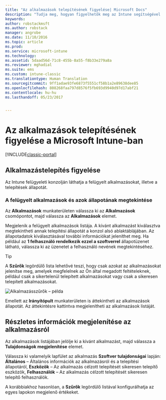 ```yaml
---
title: "Az alkalmazások telepítésének figyelése| Microsoft Docs"
description: "Tudja meg, hogyan figyelhetők meg az Intune segítségével telepített alkalmazások."
keywords: 
author: robstackmsft
ms.author: robstack
manager: angrobe
ms.date: 11/10/2016
ms.topic: article
ms.prod: 
ms.service: microsoft-intune
ms.technology: 
ms.assetid: 5daad56d-71c8-455b-8a55-f8b33e279a8a
ms.reviewer: mghadial
ms.suite: ems
ms.custom: intune-classic
ms.translationtype: Human Translation
ms.sourcegitcommit: 9ff1adae93fe6873f5551cf58b1a2e89638dee85
ms.openlocfilehash: 808268faa797d8576f5fb693d9940d97d17abf21
ms.contentlocale: hu-hu
ms.lasthandoff: 05/23/2017


---
```



# <a name="monitor-app-deployments-in-microsoft-intune"></a>Az alkalmazások telepítésének figyelése a Microsoft Intune-ban

[!INCLUDE[classic-portal](../includes/classic-portal.md)]

## <a name="monitor-an-app-deployment"></a>Alkalmazástelepítés figyelése
Az Intune felügyeleti konzolján láthatja a felügyelt alkalmazásokat, illetve a telepítések állapotát. <!---App status is displayed in real-time. You don't have to wait for the device to check-in before you can see this.--->

### <a name="to-view-apps-that-you-manage-and-their-status"></a>A felügyelt alkalmazások és azok állapotának megtekintése
Az **Alkalmazások** munkaterületen válassza ki az **Alkalmazások** csomópontot, majd válassza az **Alkalmazások** elemet.

Megjelenik a felügyelt alkalmazások listája. A kívánt alkalmazást kiválasztva megtekintheti annak telepítési állapotát a konzol alsó ablaktáblájában. Az állapotadatok kiválasztásával további információkat jeleníthet meg. Ha például az **1 felhasználó rendelkezik ezzel a szoftverrel** állapotüzenet látható, válassza ki az üzenetet a felhasználó nevének megtekintéséhez.

> [!TIP]
> A **Szűrők** legördülő lista lehetővé teszi, hogy csak azokat az alkalmazásokat jelenítse meg, amelyek megfelelnek az Ön által megadott feltételeknek, például csak a sikertelenül telepített alkalmazásokat vagy csak a sikeresen telepített alkalmazásokat.
>
> ![Alkalmazásszűrők – példa](./media/app-filters.png)

Emellett az **Irányítópult** munkaterületen is áttekintheti az alkalmazások állapotát. Az áttekintésre kattintva megjelenítheti az alkalmazások listáját.

## <a name="to-view-more-detailed-information-about-an-app"></a>Részletes információk megjelenítése az alkalmazásról
Az alkalmazások listájában jelölje ki a kívánt alkalmazást, majd válassza a **Tulajdonságok megjelenítése** elemet.

Válassza ki valamelyik lapfület az alkalmazás **Szoftver tulajdonságai** lapján: **Általános** – Általános információk az alkalmazásról és a telepítési állapotáról, **Eszközök** – Az alkalmazás célzott telepítését sikeresen telepítő eszközök, **Felhasználók** – Az alkalmazás célzott telepítését sikeresen telepítő felhasználók.

A korábbiakhoz hasonlóan, a **Szűrők** legördülő listával konfigurálhatja az egyes lapokon megjelenő értékeket.

